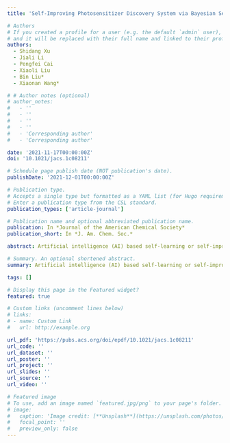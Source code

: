 ```yaml
---
title: 'Self-Improving Photosensitizer Discovery System via Bayesian Search with First-Principle Simulations'

# Authors
# If you created a profile for a user (e.g. the default `admin` user), write the username (folder name) here
# and it will be replaced with their full name and linked to their profile.
authors:
  - Shidang Xu
  - Jiali Li
  - Pengfei Cai
  - Xiaoli Liu
  - Bin Liu*
  - Xiaonan Wang*

# # Author notes (optional)
# author_notes:
#   - ''
#   - ''
#   - ''
#   - ''
#   - 'Corresponding author'
#   - 'Corresponding author'

date: '2021-11-17T00:00:00Z'
doi: '10.1021/jacs.1c08211'

# Schedule page publish date (NOT publication's date).
publishDate: '2021-12-01T00:00:00Z'

# Publication type.
# Accepts a single type but formatted as a YAML list (for Hugo requirements).
# Enter a publication type from the CSL standard.
publication_types: ['article-journal']

# Publication name and optional abbreviated publication name.
publication: In *Journal of the American Chemical Society*
publication_short: In *J. Am. Chem. Soc.*

abstract: Artificial intelligence (AI) based self-learning or self-improving material discovery system will enable next-generation material discovery. Herein, we demonstrate how to combine accurate prediction of material performance via first-principle calculations and Bayesian optimization-based active learning to realize a self-improving discovery system for high-performance photosensitizers (PSs). Through self-improving cycles, such a system can improve the model prediction accuracy (best mean absolute error of 0.090 eV for singlet–triplet spitting) and high-performance PS search ability, realizing efficient discovery of PSs. From a molecular space with more than 7 million molecules, 5357 potential high-performance PSs were discovered. Four PSs were further synthesized to show performance comparable with or superior to commercial ones. This work highlights the potential of active learning in first-principle-based materials design, and the discovered structures could boost the development of photosensitization related applications.

# Summary. An optional shortened abstract.
summary: Artificial intelligence (AI) based self-learning or self-improving material discovery system will enable next-generation material discovery. Herein, we demonstrate how to combine accurate prediction of material performance via first-principle calculations and Bayesian optimization-based active learning to realize a self-improving discovery system for high-performance photosensitizers (PSs). Through self-improving cycles, such a system can improve the model prediction accuracy (best mean absolute error of 0.090 eV for singlet–triplet spitting) and high-performance PS search ability, realizing efficient discovery of PSs. From a molecular space with more than 7 million molecules, 5357 potential high-performance PSs were discovered. Four PSs were further synthesized to show performance comparable with or superior to commercial ones. This work highlights the potential of active learning in first-principle-based materials design, and the discovered structures could boost the development of photosensitization related applications.

tags: []

# Display this page in the Featured widget?
featured: true

# Custom links (uncomment lines below)
# links:
# - name: Custom Link
#   url: http://example.org

url_pdf: 'https://pubs.acs.org/doi/epdf/10.1021/jacs.1c08211'
url_code: ''
url_dataset: ''
url_poster: ''
url_project: ''
url_slides: ''
url_source: ''
url_video: ''

# Featured image
# To use, add an image named `featured.jpg/png` to your page's folder.
# image:
#   caption: 'Image credit: [**Unsplash**](https://unsplash.com/photos/pLCdAaMFLTE)'
#   focal_point: ''
#   preview_only: false
---
```


